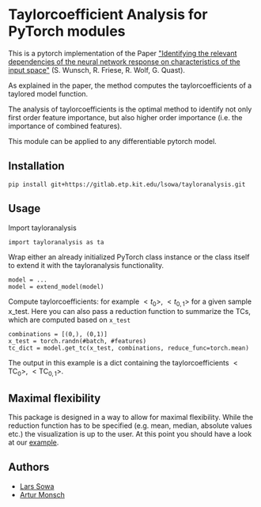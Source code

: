 # Taylorcoefficient Analysis for PyTorch modules
This is a pytorch implementation of the Paper
["Identifying the relevant dependencies of the neural network response on characteristics of the input space"](https://arxiv.org/abs/1803.08782)
(S. Wunsch, R. Friese, R. Wolf, G. Quast).

As explained in the paper, the method computes the taylorcoefficients of a taylored model function.

The analysis of taylorcoefficients is the optimal method to identify not only first order feature importance, but also higher order importance (i.e. the importance of combined features).

This module can be applied to any differentiable pytorch model.

## Installation

```
pip install git+https://gitlab.etp.kit.edu/lsowa/tayloranalysis.git
```

## Usage

Import tayloranalysis
```
import tayloranalysis as ta
```
Wrap either an already initialized PyTorch class instance or the class itself to extend it with the tayloranalysis functionality.
```
model = ...
model = extend_model(model)
```
Compute taylorcoefficients: for example $<t_{0}>$, $<t_{0,1}>$ for a given sample x_test.
Here you can also pass a reduction function to summarize the TCs, which are computed based on `x_test`
```
combinations = [(0,), (0,1)] 
x_test = torch.randn(#batch, #features)
tc_dict = model.get_tc(x_test, combinations, reduce_func=torch.mean)
```
The output in this example is a dict containing the taylorcoefficients $<\mathrm{TC}_{0}>$, $<\mathrm{TC}_{0,1}>$.

## Maximal flexibility

This package is designed in a way to allow for maximal flexibility. While the reduction function has to be specified (e.g. mean, median, absolute values etc.) the visualization is up to the user. At this point you should have a look at our [example](example/example.py).


## Authors
- [Lars Sowa](https://github.com/lsowa)
- [Artur Monsch](https://github.com/a-monsch)
